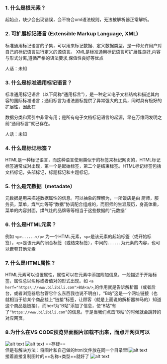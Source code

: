 ### 1. 什么是根元素？

起始点，缺少会出现错误，会不符合xml语法规则，无法被解析器正常解析。

### 2. 可扩展标记语言 (Extensible Markup Language, XML)

标准通用标记语言的子集，可以用来标记数据、定义数据类型，是一种允许用户对自己的标记语言进行定义的源语言。 XML是标准通用标记语言可扩展性良好,内容与形式分离,遵循严格的语法要求,保值性良好等优点

人话：未知

### 3. 什么是标准通用标记语言？

标准通用标记语言（以下简称“通用标言”），是一种定义电子文档结构和描述其内容的国际标准语言；通用标言为语法置标提供了异常强大的工具，同时具有极好的扩展性，因此在

数据分类和索引中非常有用；是所有电子文档标记语言的起源，早在万维网发明之前“通用标言”就已存在。

人话：未知

### 4. 什么是标记标签？

HTML是一种标记语言，而这种语言使用类似于的标签来标记网页的，HTML标记标签通常成对出现，第一个是起始标签，第二个是结束标签。HTML标记标签包括文档标记，头部标记，标题标记和主题标记。

### 5. 什么是元数据（metadate）

元数据是用来描述数据属性的信息。可以抽象的理解为，一所饭店是由 厨师，服务员，菜单，煤气灶等等“数据”协调配合组成的，而厨师的生涯履历，身高体重，菜单的内容封面，煤气灶的品牌等等相当于这些数据的“元数据”

### 6. 什么是HTML元素？

例如
` <p>......</p> `
为一个HTML元素，`<p>`是该元素的起始标签（或开始标签），`<p>`是该元素的闭合标签（或结束标签），中间的`......`为元素的内容，也可以嵌套其他元素

### 7. 什么是HTML属性？

HTML元素可以设置属性，属性可以在元素中添加附加信息，一般描述于开始标签，属性总以名称或者值对的形式出现。如 `<a herf="https\://www.bilibili.com">B站<a/>`,的作用就是告诉解析器（或者后台，或者浏览器后台管它什么东西我也说不明白），“B站”这是一个网址链接（也就相当于给某个商品挂上“链接”标签，让顾客（就是上面说的解析器神马的）知道这个商品是链接），而herf为“B站”添加了信息，使“B站”有了`“https://www.bilibili.com”`的信息。于是当我们点击“B站”的时候就会跳转的对应网页。

### 8.为什么在VS CODE预览界面图片加载不出来，而点开网页可以

![alt text](image-2.png)
![alt text](image-1.png)
==存疑==</br>
但是有解决方法：将图片和自己做的html文件放在同一个目录里!![alt text](image-3.png)
</br>接着直接复制图片的==名称+类型==就好了 ![alt text](image-4.png)